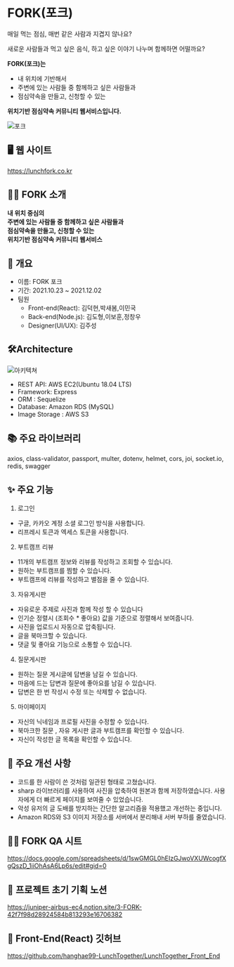 # FORK(포크)
매일 먹는 점심, 매번 같은 사람과 지겹지 않나요?

새로운 사람들과 먹고 싶은 음식, 하고 싶은 이야기 나누며 함께하면 어떨까요?

**FORK(포크)는**

- 내 위치에 기반해서
- 주변에 있는 사람들 중 함께하고 싶은 사람들과
- 점심약속을 만들고, 신청할 수 있는

**위치기반 점심약속 커뮤니티 웹서비스입니다.**


![포크](https://user-images.githubusercontent.com/89914920/144397596-916fb4e0-afa5-410e-92a7-6035ac258bc4.png)

## 🖥 웹 사이트
https://lunchfork.co.kr  
## 👨‍🎨 FORK 소개

**내 위치 중심의   
주변에 있는 사람들 중 함께하고 싶은 사람들과    
점심약속을 만들고, 신청할 수 있는   
위치기반 점심약속 커뮤니티 웹서비스**
   
## 📌 개요
* 이름: FORK 포크   
* 기간: 2021.10.23 ~ 2021.12.02   
* 팀원   
  * Front-end(React): 김덕현,박새봄,이민국   
  * Back-end(Node.js): 김도형,이보훈,정창우   
  * Designer(UI/UX): 김주성   
## 🛠Architecture   
![아키텍쳐](https://user-images.githubusercontent.com/89914920/144398054-1c23497f-7e77-46aa-83ee-a4897c487195.png)

* REST API: AWS EC2(Ubuntu 18.04 LTS)   
* Framework: Express   
* ORM : Sequelize  
* Database: Amazon RDS (MySQL)   
* Image Storage : AWS S3
## 📚 주요 라이브러리
axios, class-validator, passport, multer, dotenv, helmet, cors, joi, socket.io, redis, swagger

## ✨ 주요 기능
1. 로그인
* 구글, 카카오 계정 소셜 로그인 방식을 사용합니다.
* 리프레시 토큰과 엑세스 토큰을 사용합니다.
2. 부트캠프 리뷰
* 11개의 부트캠프 정보와 리뷰를 작성하고 조회할 수 있습니다.
* 원하는 부트캠프를 찜할 수 있습니다.
* 부트캠프에 리뷰를 작성하고 별점을 줄 수 있습니다.
3. 자유게시판
* 자유로운 주제로 사진과 함께 작성 할 수 있습니다
* 인기순 정렬시 (조회수 * 좋아요) 값을 기준으로 정렬해서 보여줍니다.
* 사진을 업로드시 자동으로 압축됩니다.
* 글을 북마크할 수 있습니다.
* 댓글 및 좋아요 기능으로 소통할 수 있습니다.
4. 질문게시판
* 원하는 질문 게시글에 답변을 남길 수 있습니다.
* 마음에 드는 답변과 질문에 좋아요를 남길 수 있습니다.
* 답변은 한 번 작성시 수정 또는 삭제할 수 없습니다.
5. 마이페이지
* 자신의 닉네임과 프로필 사진을 수정할 수 있습니다.
* 북마크한 질문 , 자유 게시판 글과 부트캠프를 확인할 수 있습니다.
* 자신이 작성한 글 목록을 확인할 수 있습니다.   
## 🔨 주요 개선 사항   
* 코드를 한 사람이 쓴 것처럼 일관된 형태로 고쳤습니다.   
* sharp 라이브러리를 사용하여 사진을 압축하여 원본과 함께 저장하였습니다. 사용자에게 더 빠르게 페이지를 보여줄 수 있었습니다.   
* 악성 유저의 글 도배를 방지하는 간단한 알고리즘을 적용했고 개선하는 중입니다.   
* Amazon RDS와 S3 이미지 저장소를 서버에서 분리해내 서버 부하를 줄였습니다.   
## 👨‍🎨 FORK QA 시트
https://docs.google.com/spreadsheets/d/1swGMGL0hEIzGJwoVXUWcogfXgQszD_1iiOhAsA6Lp6s/edit#gid=0 
## 🎨 프로젝트 초기 기획 노션
https://juniper-airbus-ec4.notion.site/3-FORK-42f7f98d28924584b813293e16706382
## 📌 Front-End(React) 깃허브
https://github.com/hanghae99-LunchTogether/LunchTogether_Front_End






